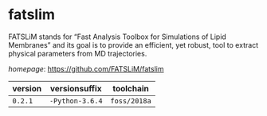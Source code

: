 # fatslim

FATSLiM stands for “Fast Analysis Toolbox for Simulations of Lipid Membranes” and its goal is to provide an efficient, yet robust, tool to extract physical parameters from MD trajectories.

*homepage*: <https://github.com/FATSLiM/fatslim>

version | versionsuffix | toolchain
--------|---------------|----------
``0.2.1`` | ``-Python-3.6.4`` | ``foss/2018a``
